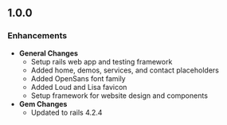 ## 1.0.0

### Enhancements
- **General Changes**
  - Setup rails web app and testing framework
  - Added home, demos, services, and contact placeholders
  - Added OpenSans font family
  - Added Loud and Lisa favicon
  - Setup framework for website design and components
- **Gem Changes**
  - Updated to rails 4.2.4

